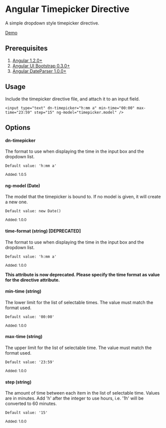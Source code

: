 # Angular Timepicker Directive

A simple dropdown style timepicker directive.

[Demo](http://www.dnasir.com/github/angular-timepicker/demo.html)

## Prerequisites

1. [Angular 1.2.0+](http://angularjs.org)
2. [Angular UI Bootstrap 0.3.0+](http://angular-ui.github.io/bootstrap/)
3. [Angular DateParser 1.0.0+](https://github.com/dnasir/angular-dateParser)
 
## Usage

Include the timepicker directive file, and attach it to an input field.

    <input type="text" dn-timepicker="h:mm a" min-time="00:00" max-time="23:59" step="15" ng-model="timepicker.model" />
    
## Options

#### dn-timepicker

The format to use when displaying the time in the input box and the dropdown list.

    Default value: 'h:mm a'

<sub>Added: 1.0.5</sub>

#### ng-model (Date)

The model that the timepicker is bound to. If no model is given, it will create a new one.

    Default value: new Date()

<sub>Added: 1.0.0</sub>

#### time-format (string) [DEPRECATED]

The format to use when displaying the time in the input box and the dropdown list.

    Default value: 'h:mm a'

<sub>Added: 1.0.0</sub>

**This attribute is now deprecated. Please specify the time format as value for the directive attribute.**

#### min-time (string)

The lower limit for the list of selectable times. The value must match the format used.

    Default value: '00:00'

<sub>Added: 1.0.0</sub>

#### max-time (string)

The upper limit for the list of selectable time. The value must match the format used.

    Default value: '23:59'

<sub>Added: 1.0.0</sub>

#### step (string)

The amount of time between each item in the list of selectable time. Values are in minutes. Add 'h' after the integer to use hours, i.e. '1h' will be converted to 60 minutes.

    Default value: '15'

<sub>Added: 1.0.0</sub>
